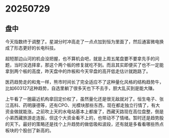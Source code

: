 # 20250729

## 盘中

今天指数终于调整了。星湖分时冲高走了一点点加到恒为里面了，然后通富微电换成了形态更好的长电科技。

超短那边山河的机会没把握，也不算机会吧，就是上周五尾盘要不要拿先手的问题，当时没选择拿，那这个两个板的修复就吃不到。而且其实即便买了也不一定能拿到两个板的高度，昨天盘中的炸板和今天早盘的高开低走估计就跑路了。

医药趋势走的和鬼一样，熊市时间长了完全适应不了这种量化风格的结构趋势牛，比如603127这种趋势，自选里躺了很多天也下不去手，胆大乱买到是能大赚。

上午看了一圈最近机构拿回定价权了，虽然量化还是很无敌就对了。恒生电子、张江高科、药明康德等，还有CPO、光模块那些东西，现在都走独立行情了，有大资金做就能涨。之前吹上天的水电站基本上都废了，西藏天路现在高位盘整，倒是小弟西藏旅游走连扳，但这个大资金看不上的，也带动不了情绪。暂时还是趋势股的天下。最好的策略还是找个上升趋势的做低吸和波段，还有就是多看看哪些热点板块的个股创了新高的。
